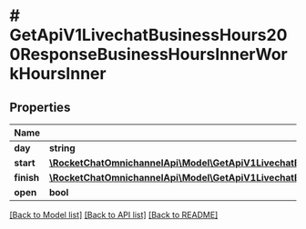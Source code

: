 # # GetApiV1LivechatBusinessHours200ResponseBusinessHoursInnerWorkHoursInner

## Properties

Name | Type | Description | Notes
------------ | ------------- | ------------- | -------------
**day** | **string** |  | [optional]
**start** | [**\RocketChatOmnichannelApi\Model\GetApiV1LivechatBusinessHours200ResponseBusinessHoursInnerWorkHoursInnerStart**](GetApiV1LivechatBusinessHours200ResponseBusinessHoursInnerWorkHoursInnerStart.md) |  | [optional]
**finish** | [**\RocketChatOmnichannelApi\Model\GetApiV1LivechatBusinessHours200ResponseBusinessHoursInnerWorkHoursInnerStart**](GetApiV1LivechatBusinessHours200ResponseBusinessHoursInnerWorkHoursInnerStart.md) |  | [optional]
**open** | **bool** |  | [optional]

[[Back to Model list]](../../README.md#models) [[Back to API list]](../../README.md#endpoints) [[Back to README]](../../README.md)
